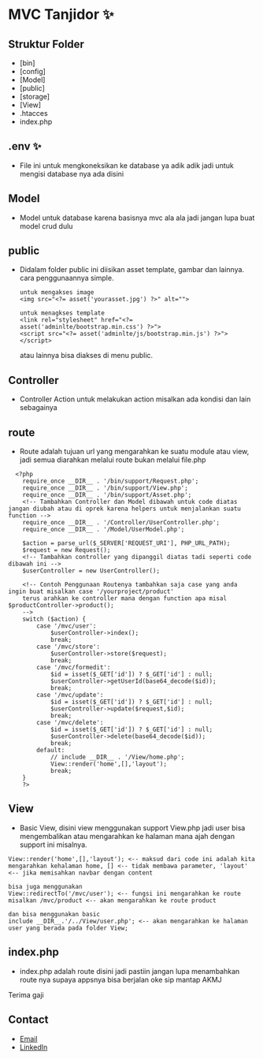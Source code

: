 # MVC Tanjidor ✨

## Struktur Folder
- [bin]
- [config]
- [Model]
- [public]
- [storage]
- [View]
- .htacces
- index.php

## .env ✨
- File ini untuk mengkoneksikan ke database ya adik adik jadi untuk mengisi database nya ada disini
## Model
- Model untuk database karena basisnya mvc ala ala jadi jangan lupa buat model crud dulu
## public
- Didalam folder public ini diisikan asset template, gambar dan lainnya.
  cara penggunaannya simple.
  ```
  untuk mengakses image
  <img src="<?= asset('yourasset.jpg') ?>" alt="">

  untuk menagkses template
  <link rel="stylesheet" href="<?= asset('adminlte/bootstrap.min.css') ?>">
  <script src="<?= asset('adminlte/js/bootstrap.min.js') ?>"></script>
  
  ```
  atau lainnya bisa diakses di menu public.
## Controller
- Controller Action untuk melakukan action misalkan ada kondisi dan lain sebagainya
## route
- Route adalah tujuan url yang mengarahkan ke suatu module atau view, jadi semua diarahkan melalui route bukan melalui file.php
```
  <?php
    require_once __DIR__ . '/bin/support/Request.php';
    require_once __DIR__ . '/bin/support/View.php';
    require_once __DIR__ . '/bin/support/Asset.php';
    <!-- Tambahkan Controller dan Model dibawah untuk code diatas jangan diubah atau di oprek karena helpers untuk menjalankan suatu function -->
    require_once __DIR__ . '/Controller/UserController.php';
    require_once __DIR__ . '/Model/UserModel.php';

    $action = parse_url($_SERVER['REQUEST_URI'], PHP_URL_PATH);
    $request = new Request();
    <!-- Tambahkan controller yang dipanggil diatas tadi seperti code dibawah ini -->
    $userController = new UserController();

    <!-- Contoh Penggunaan Routenya tambahkan saja case yang anda ingin buat misalkan case '/yourproject/product' 
    terus arahkan ke controller mana dengan function apa misal $productController->product();
    -->
    switch ($action) {
        case '/mvc/user':
            $userController->index();
            break;
        case '/mvc/store':
            $userController->store($request);
            break;
        case '/mvc/formedit':
            $id = isset($_GET['id']) ? $_GET['id'] : null;
            $userController->getUserId(base64_decode($id));
            break;
        case '/mvc/update':
            $id = isset($_GET['id']) ? $_GET['id'] : null;
            $userController->update($request,$id);
            break;
        case '/mvc/delete':
            $id = isset($_GET['id']) ? $_GET['id'] : null;
            $userController->delete(base64_decode($id));
            break;
        default:
            // include __DIR__ . '/View/home.php';
            View::render('home',[],'layout');
            break;
    }
    ?>
```
## View
- Basic View, disini view menggunakan support View.php jadi user bisa mengembalikan atau mengarahkan ke halaman mana ajah dengan support ini misalnya.
```
View::render('home',[],'layout'); <-- maksud dari code ini adalah kita mengarahkan kehalaman home, [] <-- tidak membawa parameter, 'layout' <-- jika memisahkan navbar dengan content

bisa juga menggunakan
View::redirectTo('/mvc/user'); <-- fungsi ini mengarahkan ke route misalkan /mvc/product <-- akan mengarahkan ke route product

dan bisa menggunakan basic
include __DIR__.'/../View/user.php'; <-- akan mengarahkan ke halaman user yang berada pada folder View;
```
## index.php
- index.php adalah route disini jadi pastiin jangan lupa menambahkan route nya supaya appsnya bisa berjalan oke sip mantap AKMJ

Terima gaji
## Contact

- [Email](mailto:fadliazkaprayogi1@gmail.com)
- [LinkedIn](https://www.linkedin.com/in/fadli-azka-prayogi-523879176/)
